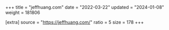 +++
title = "jeffhuang.com"
date = "2022-03-22"
updated = "2024-01-08"
weight = 181806

[extra]
source = "https://jeffhuang.com/"
ratio = 5
size = 178
+++
